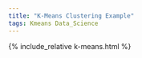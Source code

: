 ```yaml
---
title: "K-Means Clustering Example"   
tags: Kmeans Data_Science
---
```


{% include_relative k-means.html %}

